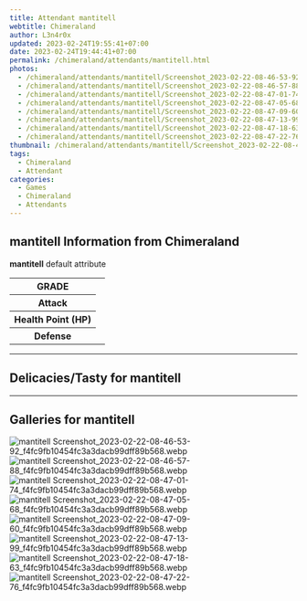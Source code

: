 ```yaml
---
title: Attendant mantitell
webtitle: Chimeraland
author: L3n4r0x
updated: 2023-02-24T19:55:41+07:00
date: 2023-02-24T19:44:41+07:00
permalink: /chimeraland/attendants/mantitell.html
photos:
  - /chimeraland/attendants/mantitell/Screenshot_2023-02-22-08-46-53-92_f4fc9fb10454fc3a3dacb99dff89b568.webp
  - /chimeraland/attendants/mantitell/Screenshot_2023-02-22-08-46-57-88_f4fc9fb10454fc3a3dacb99dff89b568.webp
  - /chimeraland/attendants/mantitell/Screenshot_2023-02-22-08-47-01-74_f4fc9fb10454fc3a3dacb99dff89b568.webp
  - /chimeraland/attendants/mantitell/Screenshot_2023-02-22-08-47-05-68_f4fc9fb10454fc3a3dacb99dff89b568.webp
  - /chimeraland/attendants/mantitell/Screenshot_2023-02-22-08-47-09-60_f4fc9fb10454fc3a3dacb99dff89b568.webp
  - /chimeraland/attendants/mantitell/Screenshot_2023-02-22-08-47-13-99_f4fc9fb10454fc3a3dacb99dff89b568.webp
  - /chimeraland/attendants/mantitell/Screenshot_2023-02-22-08-47-18-63_f4fc9fb10454fc3a3dacb99dff89b568.webp
  - /chimeraland/attendants/mantitell/Screenshot_2023-02-22-08-47-22-76_f4fc9fb10454fc3a3dacb99dff89b568.webp
thumbnail: /chimeraland/attendants/mantitell/Screenshot_2023-02-22-08-46-53-92_f4fc9fb10454fc3a3dacb99dff89b568.webp
tags:
  - Chimeraland
  - Attendant
categories:
  - Games
  - Chimeraland
  - Attendants
---
```


<section id="bootstrap-wrapper"><link rel="stylesheet" href="https://rawcdn.githack.com/dimaslanjaka/Web-Manajemen/0c3b5aa1813bd4abcd2c11bf3e37928b15c28664/css/bootstrap-5-3-0-alpha3-wrapper.css"/><h2 id="attribute">mantitell Information from Chimeraland</h2><p><b>mantitell</b> default attribute <table><tr><th>GRADE</th><td></td></tr><tr><th>Attack</th><td></td></tr><tr><th>Health Point (HP)</th><td></td></tr><tr><th>Defense</th><td></td></tr></table></p><hr/><h2 id="delicacies">Delicacies/Tasty for mantitell</h2><div class="text-white bg-dark"></div><hr/><div id="gallery"><h2>Galleries for mantitell</h2><div class="row"><div class="col-lg-6 col-12"><img src="/chimeraland/attendants/mantitell/Screenshot_2023-02-22-08-46-53-92_f4fc9fb10454fc3a3dacb99dff89b568.webp" alt="mantitell Screenshot_2023-02-22-08-46-53-92_f4fc9fb10454fc3a3dacb99dff89b568.webp"/></div><div class="col-lg-6 col-12"><img src="/chimeraland/attendants/mantitell/Screenshot_2023-02-22-08-46-57-88_f4fc9fb10454fc3a3dacb99dff89b568.webp" alt="mantitell Screenshot_2023-02-22-08-46-57-88_f4fc9fb10454fc3a3dacb99dff89b568.webp"/></div><div class="col-lg-6 col-12"><img src="/chimeraland/attendants/mantitell/Screenshot_2023-02-22-08-47-01-74_f4fc9fb10454fc3a3dacb99dff89b568.webp" alt="mantitell Screenshot_2023-02-22-08-47-01-74_f4fc9fb10454fc3a3dacb99dff89b568.webp"/></div><div class="col-lg-6 col-12"><img src="/chimeraland/attendants/mantitell/Screenshot_2023-02-22-08-47-05-68_f4fc9fb10454fc3a3dacb99dff89b568.webp" alt="mantitell Screenshot_2023-02-22-08-47-05-68_f4fc9fb10454fc3a3dacb99dff89b568.webp"/></div><div class="col-lg-6 col-12"><img src="/chimeraland/attendants/mantitell/Screenshot_2023-02-22-08-47-09-60_f4fc9fb10454fc3a3dacb99dff89b568.webp" alt="mantitell Screenshot_2023-02-22-08-47-09-60_f4fc9fb10454fc3a3dacb99dff89b568.webp"/></div><div class="col-lg-6 col-12"><img src="/chimeraland/attendants/mantitell/Screenshot_2023-02-22-08-47-13-99_f4fc9fb10454fc3a3dacb99dff89b568.webp" alt="mantitell Screenshot_2023-02-22-08-47-13-99_f4fc9fb10454fc3a3dacb99dff89b568.webp"/></div><div class="col-lg-6 col-12"><img src="/chimeraland/attendants/mantitell/Screenshot_2023-02-22-08-47-18-63_f4fc9fb10454fc3a3dacb99dff89b568.webp" alt="mantitell Screenshot_2023-02-22-08-47-18-63_f4fc9fb10454fc3a3dacb99dff89b568.webp"/></div><div class="col-lg-6 col-12"><img src="/chimeraland/attendants/mantitell/Screenshot_2023-02-22-08-47-22-76_f4fc9fb10454fc3a3dacb99dff89b568.webp" alt="mantitell Screenshot_2023-02-22-08-47-22-76_f4fc9fb10454fc3a3dacb99dff89b568.webp"/></div></div></div></section>